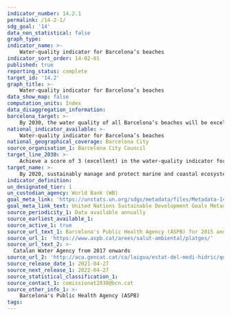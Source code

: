 ```yaml
---
indicator_number: 14.2.1
permalink: /14-2-1/
sdg_goal: '14'
data_non_statistical: false
graph_type: 
indicator_name: >-
    Water-quality indicator for Barcelona’s beaches
indicator_sort_order: 14-02-01
published: true
reporting_status: complete
target_id: '14.2'
graph_title: >-
    Water-quality indicator for Barcelona’s beaches
data_show_map: false
computation_units: Index
data_disaggregation_information: 
barcelona_target: >-
    By 2030, the water quality of all Barcelona’s beaches will be excellent>-
national_indicator_available: >-
    Water-quality indicator for Barcelona’s beaches
national_geographical_coverage: Barcelona City
source_organisation_1: Barcelona City Council
target_line_2030: >-
    Achieve a score of 3 (excellent) in the water-quality indicator for Barcelona’s beaches
target_name: >-
    By 2020, sustainably manage and protect marine and coastal ecosystems with a view to avoiding major harmful effects, even by strengthening their resilience, and adopting restoration measures with the aim of re-establishing the health and productivity of the oceans
indicator_definition:
un_designated_tier: 1
un_custodian_agency: World Bank (WB)
goal_meta_link: 'https://unstats.un.org/sdgs/metadata/files/Metadata-14-02-01.pdf'
goal_meta_link_text: United Nations Sustainable Development Goals Metadata (pdf 894kB)
source_periodicity_1: Data available annually
source_earliest_available_1: 
source_active_1: true
source_url_text_1: Barcelona's Public Health Agency (ASPB) for 2015 and 2016  
source_url_1: 'https://www.aspb.cat/arees/salut-ambiental/platges/'
source_url_text_2: >-
  Catalan Water Agency from 2017 onwards
source_url_2: 'http://aca.gencat.cat/ca/laigua/estat-del-medi-hidric/qualitat-de-les-aiguees-de-bany/'
source_release_date_1: 2021-04-27
source_next_release_1: 2022-04-27
source_statistical_classification_1: 
source_contact_1: comissionat2030@bcn.cat
source_other_info_1: >-
    Barcelona's Public Health Agency (ASPB)
tags:
---
```

